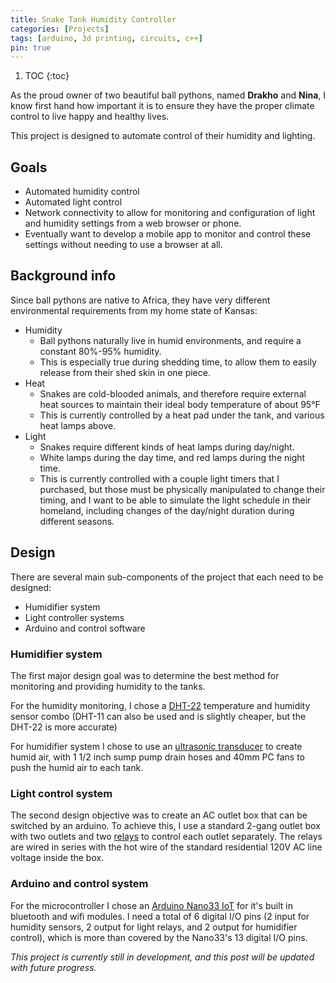 ```yaml
---
title: Snake Tank Humidity Controller
categories: [Projects]
tags: [arduino, 3d printing, circuits, c++]
pin: true
---
```

1. TOC
{:toc}


As the proud owner of two beautiful ball pythons, named **Drakho** and **Nina**, I know first hand how important it is to ensure they have the proper climate control to live happy and healthy lives. 

This project is designed to automate control of their humidity and lighting.

## Goals
- Automated humidity control
- Automated light control
- Network connectivity to allow for monitoring and configuration of light and humidity settings from a web browser or phone.
- Eventually want to develop a mobile app to monitor and control these settings without needing to use a browser at all.

## Background info
Since ball pythons are native to Africa, they have very different environmental requirements from my home state of Kansas:
- Humidity
  - Ball pythons naturally live in humid environments, and require a constant 80%-95% humidity.
  - This is especially true during shedding time, to allow them to easily release from their shed skin in one piece.
- Heat
  - Snakes are cold-blooded animals, and therefore require external heat sources to maintain their ideal body temperature of about 95°F
  - This is currently controlled by a heat pad under the tank, and various heat lamps above.
- Light
  - Snakes require different kinds of heat lamps during day/night.
  - White lamps during the day time, and red lamps during the night time.
  - This is currently controlled with a couple light timers that I purchased, but those must be physically manipulated to change their timing, and I want to be able to simulate the light schedule in their homeland, including changes of the day/night duration during different seasons.

## Design

There are several main sub-components of the project that each need to be designed:
- Humidifier system
- Light controller systems
- Arduino and control software

### Humidifier system
The first major design goal was to determine the best method for monitoring and providing humidity to the tanks.

For the humidity monitoring, I chose a [DHT-22](https://www.amazon.com/gp/product/B07XBVR532) temperature and humidity sensor combo (DHT-11 can also be used and is slightly cheaper, but the DHT-22 is more accurate)

For humidifier system I chose to use an [ultrasonic transducer](https://www.amazon.com/gp/product/B08GQT43W7) to create humid air, with 1 1/2 inch sump pump drain hoses and 40mm PC fans to push the humid air to each tank.

### Light control system
The second design objective was to create an AC outlet box that can be switched by an arduino. To achieve this, I use a standard 2-gang outlet box with two outlets and two [relays](https://www.amazon.com/gp/product/B00LW15A4W) to control each outlet separately. The relays are wired in series with the hot wire of the standard residential 120V AC line voltage inside the box.

### Arduino and control system
For the microcontroller I chose an [Arduino Nano33 IoT](https://store.arduino.cc/usa/nano-33-iot) for it's built in bluetooth and wifi modules. I need a total of 6 digital I/O pins (2 input for humidity sensors, 2 output for light relays, and 2 output for humidifier control), which is more than covered by the Nano33's 13 digital I/O pins.


*This project is currently still in development, and this post will be updated with future progress.*